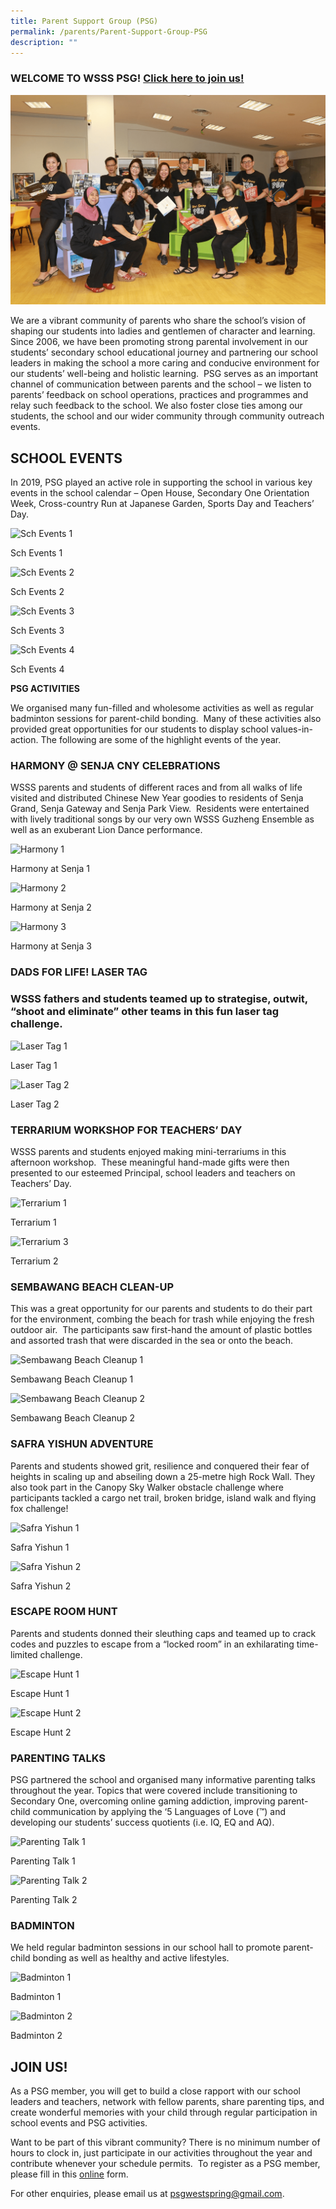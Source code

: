 ```yaml
---
title: Parent Support Group (PSG)
permalink: /parents/Parent-Support-Group-PSG
description: ""
---
```

### **WELCOME TO WSSS PSG! [Click here to join us!](https://docs.google.com/forms/d/1rMwviyMa7disZRz_yHCfSYKPnVLT49Jd2poAKJfnDAo/edit?chromeless=1)**


![](/images/Parents/Parent%20Suport%20Group/PSG-Current-Photo.png)

We are a vibrant community of parents who share the school’s vision of shaping our students into ladies and gentlemen of character and learning.  Since 2006, we have been promoting strong parental involvement in our students’ secondary school educational journey and partnering our school leaders in making the school a more caring and conducive environment for our students’ well-being and holistic learning.  PSG serves as an important channel of communication between parents and the school – we listen to parents’ feedback on school operations, practices and programmes and relay such feedback to the school. We also foster close ties among our students, the school and our wider community through community outreach events.

**SCHOOL EVENTS** 
------------------

In 2019, PSG played an active role in supporting the school in various key events in the school calendar – Open House, Secondary One Orientation Week, Cross-country Run at Japanese Garden, Sports Day and Teachers’ Day.  

![Sch Events 1](https://westspringsec.moe.edu.sg/wp-content/uploads/2019/12/Sch-Events-1-1024x683.jpg)

Sch Events 1

![Sch Events 2](https://westspringsec.moe.edu.sg/wp-content/uploads/2019/12/Sch-Events-2-1024x768.jpg)

Sch Events 2

  

![Sch Events 3](https://westspringsec.moe.edu.sg/wp-content/uploads/2019/12/Sch-Events-3-1024x768.jpg)

Sch Events 3

![Sch Events 4](https://westspringsec.moe.edu.sg/wp-content/uploads/2019/12/Sch-Events-4-1024x768.jpg)

Sch Events 4

  

**PSG ACTIVITIES** 

We organised many fun-filled and wholesome activities as well as regular badminton sessions for parent-child bonding.  Many of these activities also provided great opportunities for our students to display school values-in-action. The following are some of the highlight events of the year.

### **HARMONY @ SENJA CNY CELEBRATIONS**

WSSS parents and students of different races and from all walks of life visited and distributed Chinese New Year goodies to residents of Senja Grand, Senja Gateway and Senja Park View.  Residents were entertained with lively traditional songs by our very own WSSS Guzheng Ensemble as well as an exuberant Lion Dance performance.

![Harmony 1](https://westspringsec.moe.edu.sg/wp-content/uploads/2019/12/Harmony-1-1024x768.jpg)

Harmony at Senja 1

![Harmony 2](https://westspringsec.moe.edu.sg/wp-content/uploads/2019/12/Harmony-2-1024x768.jpg)

Harmony at Senja 2

  

![Harmony 3](https://westspringsec.moe.edu.sg/wp-content/uploads/2019/12/Harmony-3-1024x768.jpg)

Harmony at Senja 3

  

### **DADS FOR LIFE! LASER TAG**  

### WSSS fathers and students teamed up to strategise, outwit, “shoot and eliminate” other teams in this fun laser tag challenge.

![Laser Tag 1](https://westspringsec.moe.edu.sg/wp-content/uploads/2019/12/Laser-Tag-1-1024x498.jpg)

Laser Tag 1

![Laser Tag 2](https://westspringsec.moe.edu.sg/wp-content/uploads/2019/12/Laser-Tag-2-1024x768.jpg)

Laser Tag 2

  

### **TERRARIUM WORKSHOP FOR TEACHERS’ DAY** 

WSSS parents and students enjoyed making mini-terrariums in this afternoon workshop.  These meaningful hand-made gifts were then presented to our esteemed Principal, school leaders and teachers on Teachers’ Day.

![Terrarium 1](https://westspringsec.moe.edu.sg/wp-content/uploads/2019/12/Terrarium-1-1024x768.jpg)

Terrarium 1

![Terrarium 3](https://westspringsec.moe.edu.sg/wp-content/uploads/2019/12/Terrarium-3-1024x768.jpg)

Terrarium 2

  

### **SEMBAWANG BEACH CLEAN-UP**

This was a great opportunity for our parents and students to do their part for the environment, combing the beach for trash while enjoying the fresh outdoor air.  The participants saw first-hand the amount of plastic bottles and assorted trash that were discarded in the sea or onto the beach. 

![Sembawang Beach Cleanup 1](https://westspringsec.moe.edu.sg/wp-content/uploads/2019/12/Sembawang-Beach-Cleanup-1-1024x768.jpg)

Sembawang Beach Cleanup 1

![Sembawang Beach Cleanup 2](https://westspringsec.moe.edu.sg/wp-content/uploads/2019/12/Sembawang-Beach-Cleanup-2-764x1024.png)

Sembawang Beach Cleanup 2

  

### **SAFRA YISHUN ADVENTURE**

Parents and students showed grit, resilience and conquered their fear of heights in scaling up and abseiling down a 25-metre high Rock Wall. They also took part in the Canopy Sky Walker obstacle challenge where participants tackled a cargo net trail, broken bridge, island walk and flying fox challenge! 

![Safra Yishun 1](https://westspringsec.moe.edu.sg/wp-content/uploads/2019/12/Safra-Yishun-1-1024x1024.jpg)

Safra Yishun 1

![Safra Yishun 2](https://westspringsec.moe.edu.sg/wp-content/uploads/2019/12/Safra-Yishun-2-498x1024.jpg)

Safra Yishun 2

  

### **ESCAPE ROOM HUNT**

Parents and students donned their sleuthing caps and teamed up to crack codes and puzzles to escape from a “locked room” in an exhilarating time-limited challenge. 

![Escape Hunt 1](https://westspringsec.moe.edu.sg/wp-content/uploads/2019/12/Escape-Hunt-1-1024x806.jpg)

Escape Hunt 1

![Escape Hunt 2](https://westspringsec.moe.edu.sg/wp-content/uploads/2019/12/Escape-Hunt-2-1024x828.jpg)

Escape Hunt 2

  

### **PARENTING TALKS** 

PSG partnered the school and organised many informative parenting talks throughout the year. Topics that were covered include transitioning to Secondary One, overcoming online gaming addiction, improving parent-child communication by applying the ‘5 Languages of Love (™) and developing our students’ success quotients (i.e. IQ, EQ and AQ). 

![Parenting Talk 1](https://westspringsec.moe.edu.sg/wp-content/uploads/2019/12/Parenting-Talk-1-1024x768.jpg)

Parenting Talk 1

![Parenting Talk 2](https://westspringsec.moe.edu.sg/wp-content/uploads/2019/12/Parenting-Talk-2-1024x576.jpeg)

Parenting Talk 2

  

### **BADMINTON** 

We held regular badminton sessions in our school hall to promote parent-child bonding as well as healthy and active lifestyles. 

![Badminton 1](https://westspringsec.moe.edu.sg/wp-content/uploads/2019/12/Badminton-1-1024x768.jpg)

Badminton 1

![Badminton 2](https://westspringsec.moe.edu.sg/wp-content/uploads/2019/12/Badminton-2-1024x485.jpg)

Badminton 2

  

**JOIN US!**
------------

As a PSG member, you will get to build a close rapport with our school leaders and teachers, network with fellow parents, share parenting tips, and create wonderful memories with your child through regular participation in school events and PSG activities.

Want to be part of this vibrant community? There is no minimum number of hours to clock in, just participate in our activities throughout the year and contribute whenever your schedule permits.  To register as a PSG member, please fill in this [online](https://docs.google.com/forms/d/1rMwviyMa7disZRz_yHCfSYKPnVLT49Jd2poAKJfnDAo/edit?chromeless=1) form.

For other enquiries, please email us at [psgwestspring@gmail.com](mailto:psgwestspring@gmail.com).